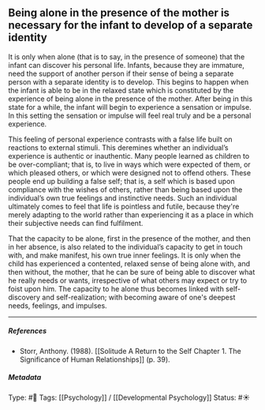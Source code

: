 ## Being alone in the presence of the mother is necessary for the infant to develop of a separate identity  # 

It is only when alone (that is to say, in the presence of someone) that the infant can discover his personal life. Infants, because they are immature, need the support of another person if their sense of being a separate person with a separate identity is to develop. This begins to happen when the infant is able to be in the relaxed state which is constituted by the experience of being alone in the presence of the mother. After being in this state for a while, the infant will begin to experience a sensation or impulse. In this setting the sensation or impulse will feel real truly and be a personal experience. 

This feeling of personal experience contrasts with a false life built on reactions to external stimuli. This deremines whether an individual’s experience is authentic or inauthentic. Many people learned as children to be over-compliant; that is, to live in ways which were expected of them, or which pleased others, or which were designed not to offend others. These people end up building a false self; that is, a self which is based upon compliance with the wishes of others, rather than being based upon the individual’s own true feelings and instinctive needs. Such an individual ultimately comes to feel that life is pointless and futile, because they're merely adapting to the world rather than experiencing it as a place in which their subjective needs can find fulfilment.

That the capacity to be alone, first in the presence of the mother, and then in her absence, is also related to the individual’s capacity to get in touch with, and make manifest, his own true inner feelings. It is only when the child has experienced a contented, relaxed sense of being alone with, and then without, the mother, that he can be sure of being able to discover what he really needs or wants, irrespective of what others may expect or try to foist upon him. The capacity to he alone thus becomes linked with self-discovery and self-realization; with becoming aware of one's deepest needs, feelings, and impulses.

___

##### References

- Storr, Anthony. (1988). [[Solitude A Return to the Self Chapter 1. The Significance of Human Relationships]] (p. 39). 

##### Metadata

Type: #🔴 
Tags: [[Psychology]] / [[Developmental Psychology]]
Status: #☀️ 